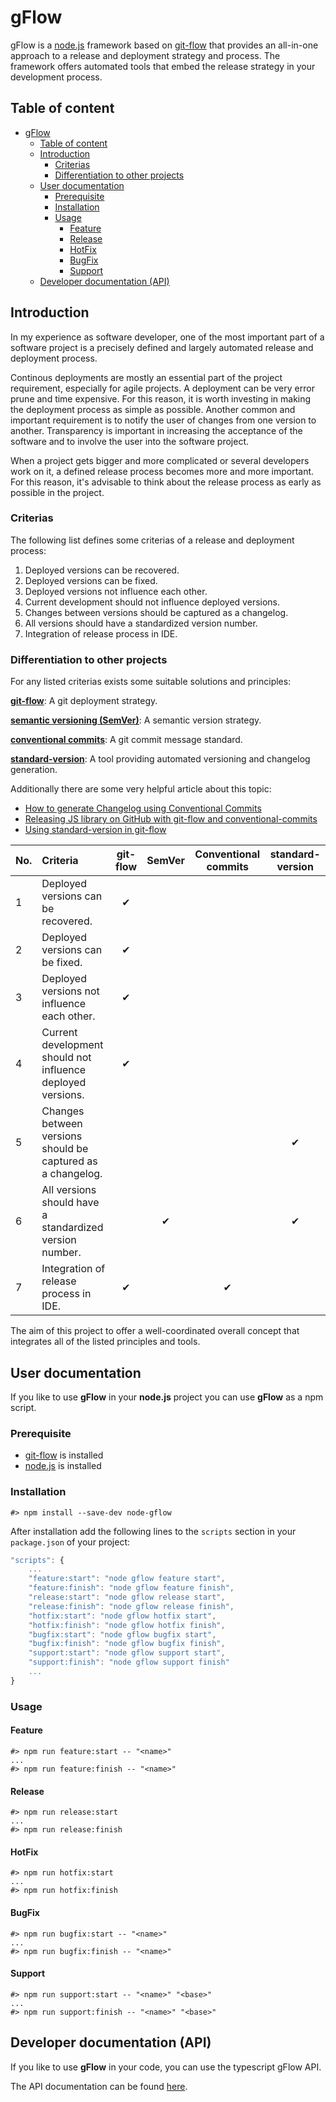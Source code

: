 # gFlow

gFlow is a [node.js](https://nodejs.org/en/) framework based on [git-flow](https://nvie.com/posts/a-successful-git-branching-model/) that provides an all-in-one approach to a release and deployment strategy and process.
The framework offers automated tools that embed the release strategy in your development process.

## Table of content

- [gFlow](#gflow)
  - [Table of content](#table-of-content)
  - [Introduction](#introduction)
    - [Criterias](#criterias)
    - [Differentiation to other projects](#differentiation-to-other-projects)
  - [User documentation](#user-documentation)
    - [Prerequisite](#prerequisite)
    - [Installation](#installation)
    - [Usage](#usage)
      - [Feature](#feature)
      - [Release](#release)
      - [HotFix](#hotfix)
      - [BugFix](#bugfix)
      - [Support](#support)
  - [Developer documentation (API)](#developer-documentation-api)

## Introduction

In my experience as software developer, one of the most important part of a software project is a precisely defined and largely automated release and deployment process.

Continous deployments are mostly an essential part of the project requirement, especially for agile projects.
A deployment can be very error prune and time expensive.
For this reason, it is worth investing in making the deployment process as simple as possible.
Another common and important requirement is to notify the user of changes from one version to another.
Transparency is important in increasing the acceptance of the software and to involve the user into the software project.

When a project gets bigger and more complicated or several developers work on it, a defined release process becomes more and more important.
For this reason, it's advisable to think about the release process as early as possible in the project.

### Criterias

The following list defines some criterias of a release and deployment process:

1. Deployed versions can be recovered.
2. Deployed versions can be fixed.
3. Deployed versions not influence each other.
4. Current development should not influence deployed versions.
5. Changes between versions should be captured as a changelog.
6. All versions should have a standardized version number.
7. Integration of release process in IDE.

### Differentiation to other projects

For any listed criterias exists some suitable solutions and principles:

**[git-flow](https://nvie.com/posts/a-successful-git-branching-model/)**: A git deployment strategy.

**[semantic versioning (SemVer)](https://semver.org/)**: A semantic version strategy.

**[conventional commits](https://www.conventionalcommits.org/en/v1.0.0-beta.4/)**: A git commit message standard.

**[standard-version](https://github.com/conventional-changelog/standard-version)**: A tool providing automated versioning and changelog generation.

Additionally there are some very helpful article about this topic:

- [How to generate Changelog using Conventional Commits](https://medium.com/jobtome-engineering/how-to-generate-changelog-using-conventional-commits-10be40f5826c)
- [Releasing JS library on GitHub with git-flow and conventional-commits](http://digital-cult.com/releasing-js-library-github-git-flow-conventional-commits/)
- [Using standard-version in git-flow](https://github.com/devdigital/git-flow-standard-version)

| No. | Criteria                                                    | git-flow | SemVer | Conventional commits | standard-version |
| :-- | :---------------------------------------------------------- | :------: | :----: | :------------------: | :--------------: |
| 1   | Deployed versions can be recovered.                         |    ✔     |        |                      |                  |
| 2   | Deployed versions can be fixed.                             |    ✔     |        |                      |                  |
| 3   | Deployed versions not influence each other.                 |    ✔     |        |                      |                  |
| 4   | Current development should not influence deployed versions. |    ✔     |        |                      |                  |
| 5   | Changes between versions should be captured as a changelog. |          |        |                      |        ✔         |
| 6   | All versions should have a standardized version number.     |          |   ✔    |                      |        ✔         |
| 7   | Integration of release process in IDE.                      |    ✔     |        |          ✔           |                  |

The aim of this project to offer a well-coordinated overall concept that integrates all of the listed principles and tools.

## User documentation

If you like to use **gFlow** in your **node.js** project you can use **gFlow** as a npm script.

### Prerequisite

- [git-flow](https://github.com/petervanderdoes/gitflow-avh) is installed
- [node.js](https://nodejs.org/en/) is installed

### Installation

```shell
#> npm install --save-dev node-gflow
```

After installation add the following lines to the `scripts` section in your `package.json` of your project:

```javascript
"scripts": {
    ...
    "feature:start": "node gflow feature start",
    "feature:finish": "node gflow feature finish",
    "release:start": "node gflow release start",
    "release:finish": "node gflow release finish",
    "hotfix:start": "node gflow hotfix start",
    "hotfix:finish": "node gflow hotfix finish",
    "bugfix:start": "node gflow bugfix start",
    "bugfix:finish": "node gflow bugfix finish",
    "support:start": "node gflow support start",
    "support:finish": "node gflow support finish"
    ...
}
```

### Usage

#### Feature

```shell
#> npm run feature:start -- "<name>"
...
#> npm run feature:finish -- "<name>"
```

#### Release

```shell
#> npm run release:start
...
#> npm run release:finish
```

#### HotFix

```shell
#> npm run hotfix:start
...
#> npm run hotfix:finish
```

#### BugFix

```shell
#> npm run bugfix:start -- "<name>"
...
#> npm run bugfix:finish -- "<name>"
```

#### Support

```shell
#> npm run support:start -- "<name>" "<base>"
...
#> npm run support:finish -- "<name>" "<base>"
```

## Developer documentation (API)

If you like to use **gFlow** in your code, you can use the typescript gFlow API.

The API documentation can be found [here](doc/README.md).
